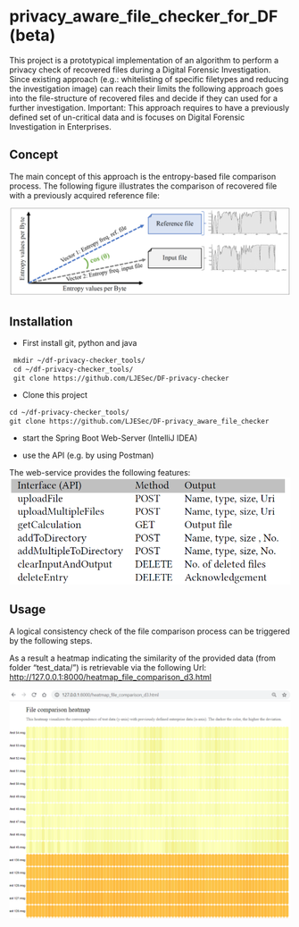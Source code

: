 # privacy_aware_file_checker_for_DF (beta)

This project is a prototypical implementation of an algorithm to perform a privacy check of recovered files during a Digital Forensic Investigation. Since existing approach (e.g.: whitelisting of specific filetypes and reducing the investigation image) can reach their limits the following approach goes into the file-structure of recovered files and decide if they can used for a further investigation.
Important: This approach requires to have a previously defined set of un-critical data and is focuses on Digital Forensic Investigation in Enterprises.

## Concept

The main concept of this approach is the entropy-based file comparison process. The following figure illustrates the comparison of recovered file with a previously acquired reference file:

![Application of the cosine similarity measure](/images/img_fig_2.png)

## Installation

* First install git, python and java
```
 mkdir ~/df-privacy-checker_tools/
 cd ~/df-privacy-checker_tools/
 git clone https://github.com/LJESec/DF-privacy-checker 
```

* Clone this project
```
cd ~/df-privacy-checker_tools/
git clone https://github.com/LJESec/DF-privacy_aware_file_checker
```

* start the Spring Boot Web-Server (IntelliJ IDEA)

* use the API (e.g. by using Postman)

The web-service provides the following features:
![Overview of the developed interfaces](/images/img_tab1.png)

## Usage

A logical consistency check of the file comparison process can be triggered by the following steps.

As a result a heatmap indicating the similarity of the provided data (from folder “test_data/”) is retrievable via the following Url: http://127.0.0.1:8000/heatmap_file_comparison_d3.html

![ File comparison heatmap](/images/img_heat1.png)
